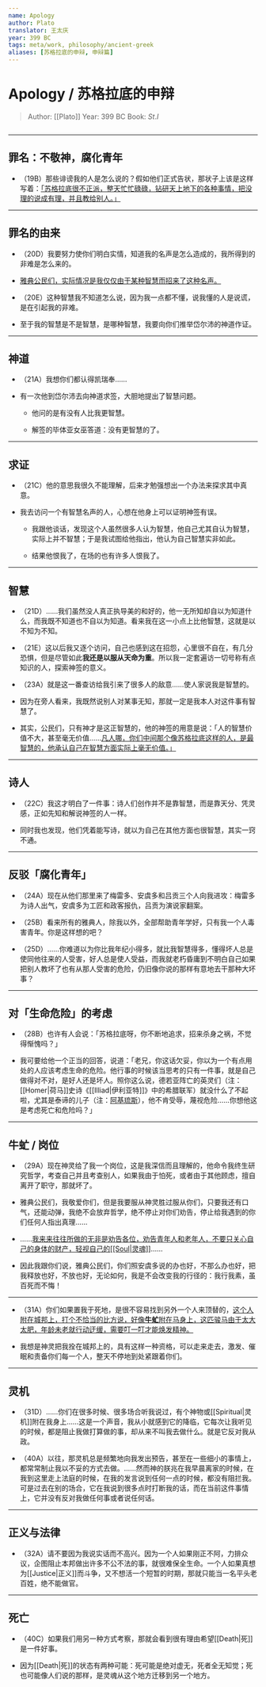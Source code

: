```yaml
---
name: Apology
author: Plato
translator: 王太庆
year: 399 BC
tags: meta/work, philosophy/ancient-greek
aliases: [苏格拉底的申辩, 申辩篇]
---
```


# Apology / 苏格拉底的申辩
> Author: [[Plato]]
> Year: 399 BC
> Book: $St. I$

```toc

```

---

## 罪名：不敬神，腐化青年

- （19B）那些诽谤我的人是怎么说的？假如他们正式告状，那状子上该是这样写着：<u>「苏格拉底很不正派，整天忙忙碌碌，钻研天上地下的各种事情，把没理的说成有理，并且教给别人。」</u>

---

## 罪名的由来

- （20D）我要努力使你们明白实情，知道我的名声是怎么造成的，我所得到的非难是怎么来的。
- <u>雅典公民们，实际情况是我仅仅由于某种智慧而招来了这种名声。</u>

- （20E）这种智慧我不知道怎么说，因为我一点都不懂，说我懂的人是说谎，是在引起我的非难。
- 至于我的智慧是不是智慧，是哪种智慧，我要向你们推举岱尔沛的神道作证。

---

## 神道

- （21A）我想你们都认得凯瑞奉……

- 有一次他到岱尔沛去向神道求签，大胆地提出了智慧问题。

	- 他问的是有没有人比我更智慧。

	- 解签的毕体亚女巫答道：没有更智慧的了。

---

## 求证

- （21C）他的意思我很久不能理解，后来才勉强想出一个办法来探求其中真意。

- 我去访问一个有智慧名声的人，心想在他身上可以证明神签有误。

	- 我跟他谈话，发现这个人虽然很多人认为智慧，他自己尤其自认为智慧，实际上并不智慧；于是我试图给他指出，他认为自己智慧实非如此。

	- 结果他恨我了，在场的也有许多人恨我了。

---

## 智慧

- （21D）……我们虽然没人真正执导美的和好的，他一无所知却自以为知道什么，而我既不知道也不自以为知道。看来我在这一小点上比他智慧，这就是以不知为不知。

- （21E）这以后我又逐个访问，自己也感到这在招怨，心里很不自在，有几分恐惧，但是尽管如此**我还是以服从天命为重**。所以我一定套遍访一切号称有点知识的人，探索神签的意义。

- （23A）就是这一番查访给我引来了很多人的敌意……使人家说我是智慧的。
- 因为在旁人看来，我既然说别人对某事无知，那就一定是我本人对这件事有智慧了。
- 其实，公民们，只有神才是这正智慧的，他的神签的用意是说：「人的智慧价值不大，甚至毫无价值……<u>凡人哪，你们中间那个像苏格拉底这样的人，是最智慧的，他承认自己在智慧方面实际上毫无价值。」</u>

---

## 诗人

- （22C）我这才明白了一件事：诗人们创作并不是靠智慧，而是靠天分、凭灵感，正如先知和解说神签的人一样。

- 同时我也发现，他们凭着能写诗，就以为自己在其他方面也很智慧，其实一窍不通。

---

## 反驳「腐化青年」

- （24A）现在从他们那里来了梅雷多、安虞多和吕贡三个人向我进攻：梅雷多为诗人出气，安虞多为工匠和政客报仇，吕贡为演说家翻案。

- （25B）看来所有的雅典人，除我以外，全部帮助青年学好，只有我一个人毒害青年。你是这样想的吧？

- （25D）……你难道以为你比我年纪小得多，就比我智慧得多，懂得坏人总是使同他往来的人受害，好人总是使人受益，而我就老朽昏庸到不明白自己如果把别人教坏了也有从那人受害的危险，仍旧像你说的那样有意地去干那种大坏事？

---

## 对「生命危险」的考虑

- （28B）也许有人会说：「苏格拉底呀，你不断地追求，招来杀身之祸，不觉得惭愧吗？」

- 我可要给他一个正当的回答，说道：「老兄，你这话欠妥，你以为一个有点用处的人应该考虑生命的危险。他行事的时候该当思考的只有一件事，就是自己做得对不对，是好人还是坏人。照你这么说，德若亚阵亡的英灵们（注：[[Homer|荷马]]史诗《[[Illiad|伊利亚特]]》中的希腊联军）就没什么了不起啦，尤其是泰谛的儿子（注：[阿基琉斯](https://www.wikiwand.com/en/Achilles)），他不肯受辱，蔑视危险……你想他这是考虑死亡和危险吗？」

---

## 牛虻 / 岗位

- （29A）现在神灵给了我一个岗位，这是我深信而且理解的，他命令我终生研究哲学，考查自己并且考查别人，如果我由于怕死，或者由于其他顾虑，擅自离开了职守，那就坏了。

- 雅典公民们，我敬爱你们，但是我要服从神灵胜过服从你们，只要我还有口气，还能动弹，我绝不会放弃哲学，绝不停止对你们劝告，停止给我遇到的你们任何人指出真理……

- ……<u>我来来往往所做的无非是劝告各位，劝告青年人和老年人，不要只关心自己的身体的财产，轻视自己的[[Soul|灵魂]]</u>……
- 因此我跟你们说，雅典公民们，你们照安虞多说的办也好，不那么办也好，把我释放也好，不放也好，无论如何，我是不会改变我的行径的：我行我素，虽百死而不悔！

---

- （31A）你们如果置我于死地，是很不容易找到另外一个人来顶替的，<u>这个人附在城邦上，打个不恰当的比方说，好像<strong>牛虻</strong>附在马身上，这匹骏马由于太大太肥，年龄未老就行动迂缓，需要叮一叮才能焕发精神。</u>

- 我想是神灵把我拴在城邦上的，具有这样一种资格，可以走来走去，激发、催眠和责备你们每一个人，整天不停地到处紧跟着你们。

---

## 灵机

- （31D）……你们在很多时候、很多场合听我说过，有个神物或[[Spiritual|灵机]]附在我身上……这是一个声音，我从小就感到它的降临，它每次让我听见的时候，都是阻止我做打算做的事，却从来不叫我去做什么。就是它反对我从政。

- （40A）以往，那灵机总是频繁地向我发出预告，甚至在一些细小的事情上，都常常制止我以不妥的方式去做。……然而神的朕兆在我早晨离家的时候，在我到这里走上法庭的时候，在我的发言说到任何一点的时候，都没有阻拦我。可是过去在别的场合，它在我说到很多点时打断我的话，而在当前这件事情上，它并没有反对我做任何事或者说任何话。

---

## 正义与法律

- （32A）请不要因为我说实话而不高兴。因为一个人如果刚正不阿，力排众议，企图阻止本邦做出许多不公不法的事，就很难保全生命。一个人如果真想为[[Justice|正义]]而斗争，又不想活一个短暂的时期，那就只能当一名平头老百姓，绝不能做官。

---

## 死亡

- （40C）如果我们用另一种方式考察，那就会看到很有理由希望[[Death|死]]是一件好事。

- 因为[[Death|死]]的状态有两种可能：死可能是绝对虚无，死者全无知觉；死也可能像人们说的那样，是灵魂从这个地方迁移到另一个地方。